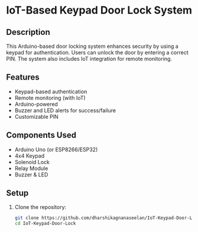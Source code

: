 # IoT-Based Keypad Door Lock System

## Description
This Arduino-based door locking system enhances security by using a keypad for authentication. Users can unlock the door by entering a correct PIN. The system also includes IoT integration for remote monitoring.

## Features
- Keypad-based authentication
- Remote monitoring (with IoT)
- Arduino-powered
- Buzzer and LED alerts for success/failure
- Customizable PIN

## Components Used
- Arduino Uno (or ESP8266/ESP32)
- 4x4 Keypad
- Solenoid Lock
- Relay Module
- Buzzer & LED

## Setup
1. Clone the repository:
   ```sh
   git clone https://github.com/dharshikagnanaseelan/IoT-Keypad-Door-Lock.git
   cd IoT-Keypad-Door-Lock
